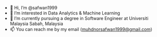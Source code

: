 - 👋 Hi, I’m @safwan1999
- 👀 I’m interested in Data Analytics & Machine Learning
- 🌱 I’m currently pursuing a degree in Software Engineer at Universiti Malaysia Sabah, Malaysia
- 📫 You can reach me by my email (muhdnorsafwan1999@gmail.com)

<!---
safwan1999/safwan1999 is a ✨ special ✨ repository because its `README.md` (this file) appears on your GitHub profile.
You can click the Preview link to take a look at your changes.
--->
